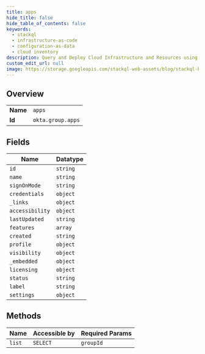 ```yaml
---
title: apps
hide_title: false
hide_table_of_contents: false
keywords:
  - stackql
  - infrastructure-as-code
  - configuration-as-data
  - cloud inventory
description: Query and Deploy Cloud Infrastructure and Resources using SQL
custom_edit_url: null
image: https://storage.googleapis.com/stackql-web-assets/blog/stackql-blog-post-featured-image.png
---
```

  
    

## Overview
<table><tbody>
<tr><td><b>Name</b></td><td><code>apps</code></td></tr>
<tr><td><b>Id</b></td><td><code>okta.group.apps</code></td></tr>
</tbody></table>

## Fields
| Name | Datatype |
| ---- | -------- |
| `id` | `string` |
| `name` | `string` |
| `signOnMode` | `string` |
| `credentials` | `object` |
| `_links` | `object` |
| `accessibility` | `object` |
| `lastUpdated` | `string` |
| `features` | `array` |
| `created` | `string` |
| `profile` | `object` |
| `visibility` | `object` |
| `_embedded` | `object` |
| `licensing` | `object` |
| `status` | `string` |
| `label` | `string` |
| `settings` | `object` |
## Methods
| Name | Accessible by | Required Params |
| ---- | ------------- | --------------- |
| `list` | `SELECT` | `groupId` |
